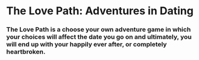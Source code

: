 # The Love Path: Adventures in Dating

### The Love Path is a choose your own adventure game in which your choices will affect the date you go on and ultimately, you will end up with your happily ever after, or completely heartbroken.

